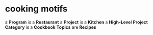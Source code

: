 # cooking motifs

a **Program** is a **Restaurant**
a **Project** is a **Kitchen**
a **High-Level Project Category** is a **Cookbook**
**Topics** are **Recipes**